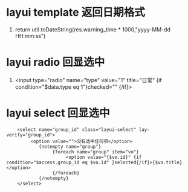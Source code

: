# layui template 返回日期格式
1. return util.toDateString(res.warning_time * 1000,"yyyy-MM-dd HH:mm:ss")

# layui radio 回显选中 
1. <input type="radio" name="type" value="1"  title="日常" {if condition="$data.type eq 1"}checked="" {/if}>

# layui select 回显选中
```angular2html
    <select name="group_id" class="layui-select" lay-verify="group_id">
         <option value="">没有选中任何项</option>
            {notempty name="group"}
                 {foreach name="group" item="vo"}
                      <option value="{$vo.id}" {if condition="$access.group_id eq $vo.id" }selected{/if}>{$vo.title}</option>
                 {/foreach}
            {/notempty}
    </select>
```